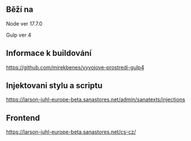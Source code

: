 ## Běží na ##

Node ver 17.7.0

Gulp ver 4

## Informace k buildování ##
<https://github.com/mirekbenes/vyvojove-prostredi-gulp4>

## Injektovani stylu a scriptu ##
https://larson-juhl-europe-beta.sanastores.net/admin/sanatexts/injections

## Frontend ##
https://larson-juhl-europe-beta.sanastores.net/cs-cz/
